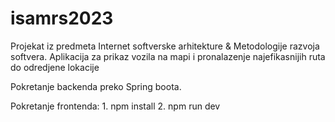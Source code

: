 # isamrs2023
Projekat iz predmeta Internet softverske arhitekture &amp; Metodologije razvoja softvera.
Aplikacija za prikaz vozila na mapi i pronalazenje najefikasnijih ruta do odredjene lokacije

Pokretanje backenda preko Spring boota.

Pokretanje frontenda: 1. npm install
                      2. npm run dev

